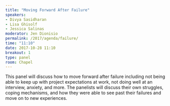 ```yaml
---
title: "Moving Forward After Failure"
speakers:
- Divya Sasidharan
- Lisa Ghisolf
- Jessica Salinas
moderator: Jen Dionisio
permalink: /2017/agenda/failure/
time: "11:10"
date: 2017-10-28 11:10
breakout: 1
type: panel
room: Chapel
---
```


This panel will discuss how to move forward after failure including not being able to keep up with project expectations at work, not doing well at an interview, anxiety, and more. The panelists will discuss their own struggles, coping mechanisms, and how they were able to see past their failures and move on to new experiences.
